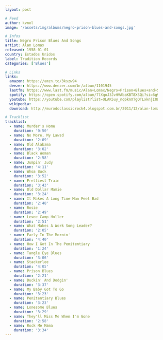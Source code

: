```yaml
---
layout: post

# Feed
author: kvnol
image: '/assets/img/albums/negro-prison-blues-and-songs.jpg'

# Infos
title: Negro Prison Blues And Songs
artist: Alan Lomax
released: 1958-01-01
country: Estados Unidos
label: Tradition Records
categories: ['Blues']

# Links
links:
  amazon: https://amzn.to/3kszw94
  deezer: https://www.deezer.com/br/album/1101945
  lastfm: https://www.last.fm/music/Alan+Lomax/Negro+Prison+Blues+and+Songs
  spotify: https://open.spotify.com/album/7lXqoJ3JvHVAbaKBT8XSQi?si=6g9hjE3OQqeODJwpcrbl_w
  youtube: https://youtube.com/playlist?list=OLAK5uy_nq6knXTgOTLxknjIOLs7JjIWF84Hskdes
  wikipedia:
  download: http://murodoclassicrock4.blogspot.com.br/2011/12/alan-lomax-negro-prison-blues-songs.html

# Tracklist
tracklist:
  - name: Murder's Home
    duration: '0:50'
  - name: No More, My Lawsd
    duration: '2:09'
  - name: Old Alabama
    duration: '3:02'
  - name: Black Woman
    duration: '2:58'
  - name: Jumpin' Judy
    duration: '4:11'
  - name: Whoa Buck
    duration: '3:52'
  - name: Prettiest Train
    duration: '3:43'
  - name: Old Dollar Mamie
    duration: '3:24'
  - name: It Makes A Long Time Man Feel Bad
    duration: '2:40'
  - name: Rosie
    duration: '2:49'
  - name: Levee Camp Holler
    duration: '2:51'
  - name: What Makes A Work Song Leader?
    duration: '2:05'
  - name: Early In The Mornin'
    duration: '4:40'
  - name: How I Got In The Penitentiary
    duration: '1:24'
  - name: Tangle Eye Blues
    duration: '3:06'
  - name: Stackerlee
    duration: '4:05'
  - name: Prison Blues
    duration: '2:21'
  - name: Duckin' And Dodgin'
    duration: '3:37'
  - name: My Baby Got To Go
    duration: '3:23'
  - name: Penitentiary Blues
    duration: '3:23'
  - name: Lonesome Blues
    duration: '3:29'
  - name: They'll Miss Me When I'm Gone
    duration: '2:58'
  - name: Rock Me Mama
    duration: '3:34'
---
```

